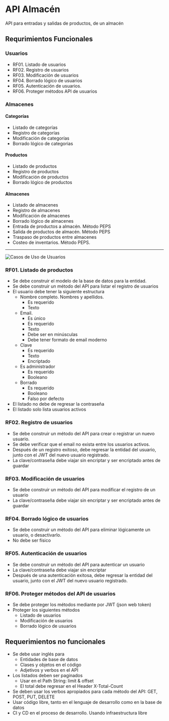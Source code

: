 # API Almacén

API para entradas y salidas de productos, de un almacén

## Requrimientos Funcionales

### Usuarios

- RF01. Listado de usuarios
- RF02. Registro de usuarios
- RF03. Modificación de usuarios
- RF04. Borrado lógico de usuarios
- RF05. Autenticación de usuarios.
- RF06. Proteger métodos API de usuarios

### Almacenes

#### Categorías

- Listado de categorías
- Registro de categorías
- Modificación de categorías
- Borrado lógico de categorias

#### Productos

- Listado de productos
- Registro de productos
- Modificación de productos
- Borrado lógico de productos

#### Almacenes

- Listado de almacenes
- Registro de almacenes
- Modificación de almacenes
- Borrado lógico de almacenes
- Entrada de productos a almacén. Método PEPS
- Salida de productos de almacén. Método PEPS
- Traspaso de productos entre almacenes
- Costeo de inventarios. Método PEPS.

---

![Casos de Uso de Usuarios](https://user-images.githubusercontent.com/24198508/160273231-25dfdb5c-0a06-4c12-8fca-4819d70ae253.png)




### RF01. Listado de productos

- Se debe construir el modelo de la base de datos para la entidad.
- Se debe construir un método del API para listar el registro de usuarios
- El usuario debe tener la siguiente estructura
  - Nombre completo. Nombres y apellidos.
    - Es requerido
    - Texto
  - Email.
    - Es único
    - Es requerido
    - Texto
    - Debe ser en minúsculas
    - Debe tener formato de email moderno
  - Clave
    - Es requerido
    - Texto
    - Encriptado
  - Es administrador
    - Es requerido
    - Booleano
  - Borrado
    - Es requerido
    - Booleano
    - Falso por defecto
- El listado no debe de regresar la contraseña
- El listado solo lista usuarios activos

### RF02. Registro de usuarios

- Se debe construir un método del API para crear o registrar un nuevo usuario.
- Se debe verificar que el email no exista entre los usuarios activos.
- Después de un registro exitoso, debe regresar la entidad del usuario, junto con el JWT del nuevo usuario registrado.
- La clave/contraseña debe viajar sin encriptar y ser encriptado antes de guardar

### RF03. Modificación de usuarios

- Se debe construir un método del API para modificar el registro de un usuario
- La clave/contraseña debe viajar sin encriptar y ser encriptado antes de guardar

### RF04. Borrado lógico de usuarios

- Se debe construir un método del API para eliminar lógicamente un usuario, o desactivarlo.
- No debe ser físico

### RF05. Autenticación de usuarios

- Se debe construir un método del API para autenticar un usuario
- La clave/contraseña debe viajar sin encriptar
- Después de una autenticación exitosa, debe regresar la entidad del usuario, junto con el JWT del nuevo usuario registrado.

### RF06. Proteger métodos del API de usuarios

- Se debe proteger los métodos mediante por JWT (json web token)
- Proteger los siguientes métodos
  - Listado de usuarios
  - Modificación de usuarios
  - Borrado lógico de usuarios

## Requerimientos no funcionales

- Se debe usar inglés para
  - Entidades de base de datos
  - Clases y objetos en el código
  - Adjetivos y verbos en el API
- Los listados deben ser paginados
  - Usar en el Path String: limit & offset
  - El total debe regresar en el Header X-Total-Count
- Se deben usar los verbos apropiados para cada método del API: GET, POST, PUT, DELETE
- Usar código libre, tanto en el lenguaje de desarrollo como en la base de datos
- CI y CD en el proceso de desarrollo. Usando infraestructura libre
